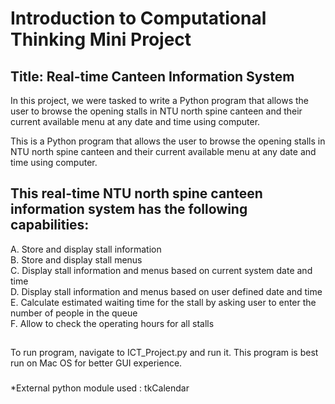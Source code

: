# Introduction to Computational Thinking Mini Project
## Title: Real-time Canteen Information System
In this project, we were tasked to write a Python program that allows the user to browse the opening stalls in NTU north spine canteen and their current available menu at any date and time using computer. 

This is a Python program that allows the user to browse the opening stalls in NTU north spine canteen and their current available menu at any date and time using computer. 

## This real-time NTU north spine canteen information system has the following capabilities:  
A. Store and display stall information  
B. Store and display stall menus  
C. Display stall information and menus based on current system date and
time  
D. Display stall information and menus based on user defined date and time  
E. Calculate estimated waiting time for the stall by asking user to enter the
number of people in the queue  
F. Allow to check the operating hours for all stalls  

##
To run program, navigate to ICT_Project.py and run it. 
This program is best run on Mac OS for better GUI experience.  

###
*External python module used : tkCalendar
